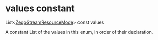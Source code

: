 


# values constant







List&lt;[ZegoStreamResourceMode](../../zego_uikit_prebuilt_live_audio_room/ZegoStreamResourceMode.md)> const values
  




<p>A constant List of the values in this enum, in order of their declaration.</p>










